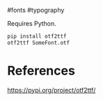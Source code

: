 #fonts #typography

Requires Python.

```bash
pip install otf2ttf
otf2ttf SomeFont.otf
```

# References
https://pypi.org/project/otf2ttf/